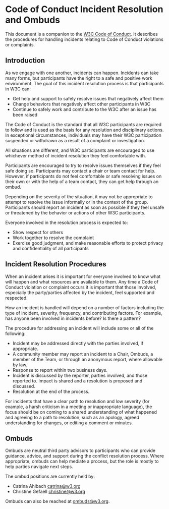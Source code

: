 # Code of Conduct Incident Resolution and Ombuds
This document is a companion to the [W3C Code of Conduct](https://www.w3.org/policies/code-of-conduct/). It describes the procedures for handling incidents relating to Code of Conduct violations or complaints.

## Introduction
As we engage with one another, incidents can happen. Incidents can take many forms, but participants have the right to a safe and positive work environment. The goal of this incident resolution process is that participants in W3C can:

- Get help and support to safely resolve issues that negatively affect them
- Change behaviors that negatively affect other participants in W3C
- Continue to safely work and contribute to the W3C after an issue has been raised

The Code of Conduct is the standard that all W3C participants are required to follow and is used as the basis for any resolution and disciplinary actions. In exceptional circumstances, individuals may have their W3C participation suspended or withdrawn as a result of a complaint or investigation.

All situations are different, and W3C participants are encouraged to use whichever method of incident resolution they feel comfortable with.

Participants are encouraged to try to resolve issues themselves if they feel safe doing so. Participants may contact a chair or team contact for help. However, if participants do not feel comfortable or safe resolving issues on their own or with the help of a team contact, they can get help through an ombud.

Depending on the severity of the situation, it may not be appropriate to attempt to resolve the issue informally or in the context of the group. Participants should report an incident as soon as possible if they feel unsafe or threatened by the behavior or actions of other W3C participants.

Everyone involved in the resolution process is expected to:
- Show respect for others
- Work together to resolve the complaint
- Exercise good judgment, and make reasonable efforts to protect privacy and confidentiality of all participants

## Incident Resolution Procedures
When an incident arises it is important for everyone involved to know what will happen and what resources are available to them. Any time a Code of Conduct violation or complaint occurs it is important that those involved, especially the party/parties affected by the incident, feel supported and respected.

How an incident is handled will depend on a number of factors including the type of incident, severity, frequency, and contributing factors. For example, has anyone been involved in incidents before? Is there a pattern?

The procedure for addressing an incident will include some or all of the following:
* Incident may be addressed directly with the parties involved, if appropriate.
* A community member may report an incident to a Chair, Ombuds, a member of the Team, or through an anonymous report, where allowable by law. 
* Response to report within two business days. 
* Incident is discussed by the reporter, parties involved, and those reported to. Impact is shared and a resolution is proposed and discussed.
* Resolution at the end of the process.

For incidents that have a clear path to resolution and low severity (for example, a harsh criticism in a meeting or inappropriate language), the focus should be on coming to a shared understanding of what happened and agreeing to a path to resolution, such as an apology, agreed understanding for changes, or editing a comment or minutes.

## Ombuds
Ombuds are neutral third party advisors to participants who can provide guidance, advice, and support during the conflict resolution process. Where appropriate, ombuds can help mediate a process, but the role is mostly to help parties navigate next steps.

The ombud positions are currently held by:
- Catrina Ahlbach catrina@w3.org
- Christine Gefaell christine@w3.org 

Ombuds can also be reached at ombuds@w3.org. 
